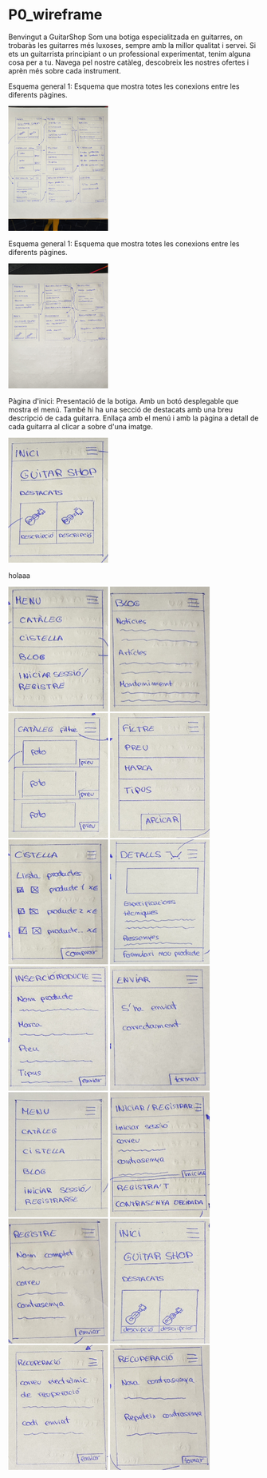 # P0_wireframe
Benvingut a GuitarShop Som una botiga especialitzada en guitarres, on trobaràs les guitarres més luxoses, sempre amb la millor qualitat i servei. Si ets un guitarrista principiant o un professional experimentat, tenim alguna cosa per a tu. Navega pel nostre catàleg, descobreix les nostres ofertes i aprèn més sobre cada instrument.

Esquema general 1: Esquema que mostra totes les conexions entre les diferents pàgines.

<img src = imatges/primeraPagina.jpg width="200" height="250">

Esquema general 1: Esquema que mostra totes les conexions entre les diferents pàgines.

<img src = imatges/segonaPagina.jpg width="200" height="250">


Pàgina d'inici:
Presentació de la botiga. Amb un botó desplegable que mostra el menú. També hi ha una secció de destacats amb una breu descripció de cada guitarra. Enllaça amb el menú i amb la pàgina a detall de cada guitarra al clicar a sobre d'una imatge.

<img src = imatges/1.jpg width="200" height="250">

holaaa

<img src = imatges/2.jpg width="200" height="250">

<img src = imatges/3.jpg width="200" height="250">

<img src = imatges/4.jpg width="200" height="250">

<img src = imatges/5.jpg width="200" height="250">

<img src = imatges/6.jpg width="200" height="250">

<img src = imatges/7.jpg width="200" height="250">

<img src = imatges/8.jpg width="200" height="250">

<img src = imatges/9.jpg width="200" height="250">

<img src = imatges/10.jpg width="200" height="250">

<img src = imatges/11.jpg width="200" height="250">

<img src = imatges/12.jpg width="200" height="250">

<img src = imatges/13.jpg width="200" height="250">

<img src = imatges/14.jpg width="200" height="250">

<img src = imatges/15.jpg width="200" height="250">

